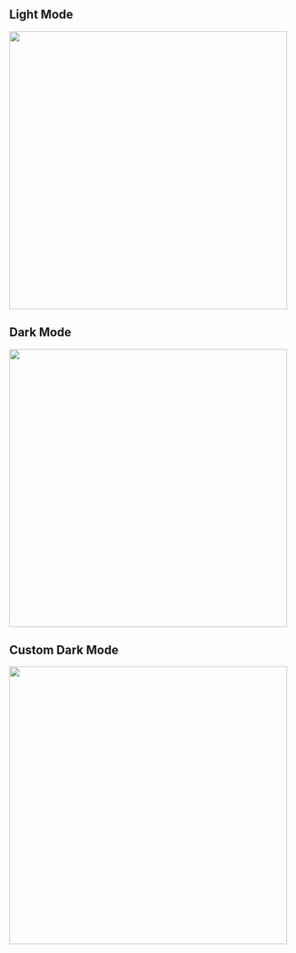 
## Light Mode

<img src="https://github.com/user-attachments/assets/145b21a6-29bb-48fe-828d-d4454d2baf95" width="500">
<br>

## Dark Mode

<img src="https://github.com/user-attachments/assets/a4bc4087-2dfe-487f-bfe1-f54a6005f0d0" width="500">
<br>

## Custom Dark Mode

<img src="https://github.com/user-attachments/assets/13adf4cd-efc5-4744-b38b-e417b07499e5" width="500">
